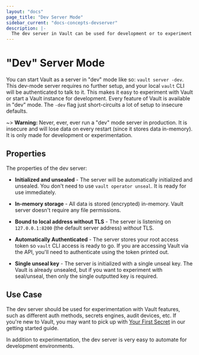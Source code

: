 ```yaml
---
layout: "docs"
page_title: "Dev Server Mode"
sidebar_current: "docs-concepts-devserver"
description: |-
  The dev server in Vault can be used for development or to experiment with Vault.
---
```


# "Dev" Server Mode

You can start Vault as a server in "dev" mode like so: `vault server -dev`.
This dev-mode server requires no further setup, and your local `vault` CLI will
be authenticated to talk to it. This makes it easy to experiment with Vault or
start a Vault instance for development. Every feature of Vault is available in
"dev" mode. The `-dev` flag just short-circuits a lot of setup to insecure
defaults.

~> **Warning:** Never, ever, ever run a "dev" mode server in production.
It is insecure and will lose data on every restart (since it stores data
in-memory). It is only made for development or experimentation.

## Properties

The properties of the dev server:

  * **Initialized and unsealed** - The server will be automatically initialized
    and unsealed. You don't need to use `vault operator unseal`. It is ready
    for use immediately.

  * **In-memory storage** - All data is stored (encrypted) in-memory. Vault
    server doesn't require any file permissions.

  * **Bound to local address without TLS** - The server is listening on
    `127.0.0.1:8200` (the default server address) _without_ TLS.

  * **Automatically Authenticated** - The server stores your root access
    token so `vault` CLI access is ready to go. If you are accessing Vault
    via the API, you'll need to authenticate using the token printed out.

  * **Single unseal key** - The server is initialized with a single unseal
    key. The Vault is already unsealed, but if you want to experiment with
    seal/unseal, then only the single outputted key is required.

## Use Case

The dev server should be used for experimentation with Vault features, such
as different auth methods, secrets engines, audit devices, etc.
If you're new to Vault, you may want to pick up with [Your First
Secret](/intro/getting-started/first-secret.html) in
our getting started guide.

In addition to experimentation, the dev server is very easy to automate
for development environments.
